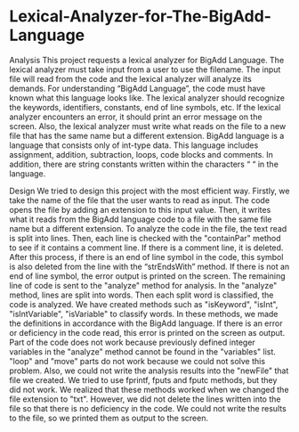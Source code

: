 # Lexical-Analyzer-for-The-BigAdd-Language
Analysis
This project requests a lexical analyzer for BigAdd Language. The lexical analyzer must take input from a user to use the filename. The input file will read from the code and the lexical analyzer will analyze its demands.  For understanding “BigAdd Language”, the code must have known what this language looks like. The lexical analyzer should recognize the keywords, identifiers, constants, end of line symbols, etc. If the lexical analyzer encounters an error, it should print an error message on the screen. Also, the lexical analyzer must write what reads on the file to a new file that has the same name but a different extension.
BigAdd language is a language that consists only of int-type data. This language includes assignment, addition, subtraction, loops, code blocks and comments. In addition, there are string constants written within the characters “ “ in the language.


Design
	We tried to design this project with the most efficient way. Firstly, we take the name of the file that the user wants to read as input. The code opens the file by adding an extension to this input value. Then, it writes what it reads from the BigAdd language code to a file with the same file name but a different extension. To analyze the code in the file, the text read is split into lines. Then, each line is checked with the "containPar" method to see if it contains a comment line. If there is a comment line, it is deleted. After this process, if there is an end of line symbol in the code, this symbol is also deleted from the line with the “strEndsWith” method. If there is not an end of line symbol, the error output is printed on the screen.
The remaining line of code is sent to the "analyze" method for analysis. In the "analyze" method, lines are split into words. Then each split word is classified, the code is analyzed. We have created methods such as "isKeyword", "isInt", "isIntVariable", "isVariable" to classify words. In these methods, we made the definitions in accordance with the BigAdd language.
If there is an error or deficiency in the code read, this error is printed on the screen as output.
Part of the code does not work because previously defined integer variables in the "analyze" method cannot be found in the "variables" list.  "loop" and "move" parts do not work because we could not solve this problem. 
Also, we could not write the analysis results into the "newFile" that file we created.  We tried to use fprintf, fputs and fputc methods, but they did not work. We realized that these methods worked when we changed the file extension to "txt".  However, we did not delete the lines written into the file so that there is no deficiency in the code. We could not write the results to the file, so we printed them as output to the screen.
